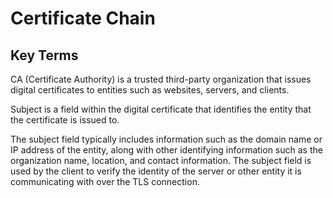 # Certificate Chain

## Key Terms
CA (Certificate Authority) is a trusted third-party organization that issues digital certificates to entities such as websites, servers, and clients.

Subject is a field within the digital certificate that identifies the entity that the certificate is issued to.

The subject field typically includes information such as the domain name or IP address of the entity, along with other identifying information such as the organization name, location, and contact information. The subject field is used by the client to verify the identity of the server or other entity it is communicating with over the TLS connection.
